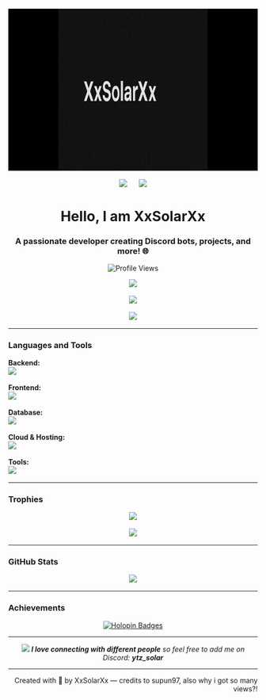 <!-- Logo -->
<p align="center">
  <img src="logo.png" alt="XxSolarXx Logo" width="820" height="327" />
</p>

<!-- Side Animations -->
<p align="center">
  <img src="https://user-images.githubusercontent.com/65187002/144930161-2f783401-8d27-4fdf-a2f7-cc0ba32f1f1f.gif" width="180" />
  &nbsp;&nbsp;&nbsp;&nbsp;
  <img src="https://user-images.githubusercontent.com/65187002/144930161-2f783401-8d27-4fdf-a2f7-cc0ba32f1f1f.gif" width="180" />
</p>

<!-- Header -->
<h1 align="center">Hello, I am XxSolarXx</h1>
<h3 align="center">A passionate developer creating Discord bots, projects, and more! 🌐</h3>

<!-- Profile Views -->
<p align="center">
  <img src="https://komarev.com/ghpvc/?username=XxSolarXxREAL&label=Profile%20Views&color=0e75b6&style=flat" alt="Profile Views" />
</p>

<!-- Tech Stack -->
<p align="center">
  <img src="https://skillicons.dev/icons?i=java,python,ts,js,react,mysql" />
</p>

<!-- Additional Tools -->
<p align="center">
  <img src="https://skillicons.dev/icons?i=docker,aws,github,prettier,graphql,restapi" />
</p>

<!-- Coding Animation -->
<p align="center">
  <img src="https://user-images.githubusercontent.com/74038190/229223263-cf2e4b07-2615-4f87-9c38-e37600f8381a.gif" width="400" />
</p>

---

### Languages and Tools

**Backend:**  
<img src="https://skillicons.dev/icons?i=java,nodejs,py,flask,express" />

**Frontend:**  
<img src="https://skillicons.dev/icons?i=ts,js" />

**Database:**  
<img src="https://skillicons.dev/icons?i=mongodb,mysql" />

**Cloud & Hosting:**  
<img src="https://skillicons.dev/icons?i=firebase,cloudflare" />

**Tools:**  
<img src="https://skillicons.dev/icons?i=git,github,docker,vscode" />

---

### Trophies
<p align="center">
  <img src="https://github-profile-trophy.vercel.app/?username=XxSolarXxREAL&theme=matrix&no-bg=true&no-frame=true&row=1&column=4&title=Languages,Commits,PullRequests,Reviews" />
</p>
<p align="center">
  <img src="https://github-profile-trophy.vercel.app/?username=XxSolarXxREAL&theme=matrix&no-bg=true&no-frame=true&row=1&column=4&title=Repositories,Organizations,Stars,Followers" />
</p>

---

### GitHub Stats
<p align="center">
  <img src="https://github-readme-stats.vercel.app/api?username=XxSolarXxREAL&theme=midnight-purple&show_icons=true&show=reviews,prs_merged,prs_merged_percentage&hide=contribs,issues" />
</p>

---

### Achievements
<p align="center">
  <a href="https://holopin.me/XxSolarXxREAL" target="_blank">
    <img src="https://holopin.me/XxSolarXxREAL" alt="Holopin Badges" />
  </a>
</p>

---

<p align="center">
  <img src="https://media.giphy.com/media/LnQjpWaON8nhr21vNW/giphy.gif" width="60" />  
  <em><b>I love connecting with different people</b> so feel free to add me on Discord: <b>ytz_solar</b></em>
</p>

---

<p align="right">Created with 🧡 by XxSolarXx — credits to supun97, also why i got so many views?!</p>
